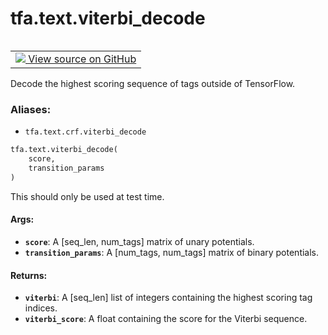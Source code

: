 <div itemscope itemtype="http://developers.google.com/ReferenceObject">
<meta itemprop="name" content="tfa.text.viterbi_decode" />
<meta itemprop="path" content="Stable" />
</div>

# tfa.text.viterbi_decode


<table class="tfo-notebook-buttons tfo-api" align="left">

<td>
  <a target="_blank" href="https://github.com/tensorflow/addons/tree/r0.5/tensorflow_addons/text/crf.py#L309-L338">
    <img src="https://www.tensorflow.org/images/GitHub-Mark-32px.png" />
    View source on GitHub
  </a>
</td></table>



Decode the highest scoring sequence of tags outside of TensorFlow.

### Aliases:

* `tfa.text.crf.viterbi_decode`


``` python
tfa.text.viterbi_decode(
    score,
    transition_params
)
```



<!-- Placeholder for "Used in" -->

This should only be used at test time.

#### Args:


* <b>`score`</b>: A [seq_len, num_tags] matrix of unary potentials.
* <b>`transition_params`</b>: A [num_tags, num_tags] matrix of binary potentials.


#### Returns:


* <b>`viterbi`</b>: A [seq_len] list of integers containing the highest scoring tag
    indices.
* <b>`viterbi_score`</b>: A float containing the score for the Viterbi sequence.